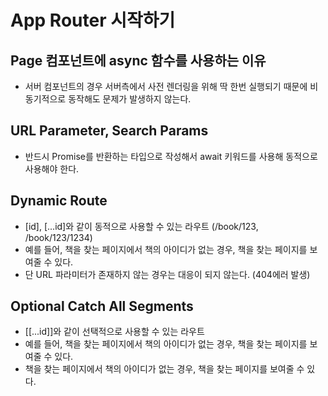 # App Router 시작하기

## Page 컴포넌트에 async 함수를 사용하는 이유

- 서버 컴포넌트의 경우 서버측에서 사전 렌더링을 위해 딱 한번 실행되기 때문에 비동기적으로 동작해도 문제가 발생하지 않는다.

## URL Parameter, Search Params

- 반드시 Promise를 반환하는 타입으로 작성해서 await 키워드를 사용해 동적으로 사용해야 한다.

## Dynamic Route

- [id], [...id]와 같이 동적으로 사용할 수 있는 라우트 (/book/123, /book/123/1234)
- 예를 들어, 책을 찾는 페이지에서 책의 아이디가 없는 경우, 책을 찾는 페이지를 보여줄 수 있다.
- 단 URL 파라미터가 존재하지 않는 경우는 대응이 되지 않는다. (404에러 발생)

## Optional Catch All Segments

- [[...id]]와 같이 선택적으로 사용할 수 있는 라우트
- 예를 들어, 책을 찾는 페이지에서 책의 아이디가 없는 경우, 책을 찾는 페이지를 보여줄 수 있다.
- 책을 찾는 페이지에서 책의 아이디가 없는 경우, 책을 찾는 페이지를 보여줄 수 있다.
